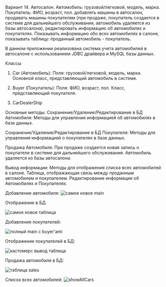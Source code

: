 Вариант 14.
Автосалон. Автомобиль: грузовой/легковой, модель, марка. Покупатель: ФИО, возраст, пол.
добавлять машины в автосалон,
продавать машины покупателям (при продаже, покупатель создается в системе для дальнейшего обслуживания, автомобиль удаляется из базы автосалона),
редактировать информацию об автомобилях и покупателях. Показывать информацию обо всех автомобилях в салоне, показывать таблицу: проданный автомобиль - покупатель.

В данном приложении реализована система учета автомобилей в автосалоне с использованием JDBC драйвера и MySQL базы данных.

Классы
1. Car (Автомобиль):
  Поля: грузовой/легковой, модель, марка.
  Основной класс, представляющий автомобиль в системе.

2. Buyer (Покупатель):
  Поля: ФИО, возраст, пол.
  Класс, представляющий покупателя.

3. CarDealerShip

Основные методы:
Сохранение/Удаление/Редактирование в БД Автомобиля:
Методы для управления информацией об автомобилях в базе данных.

Сохранение/Удаление/Редактирование в БД Покупателя:
Методы для управления информацией о покупателях в базе данных.

Продажа Автомобиля:
При продаже создается новая запись о покупателе в системе для дальнейшего обслуживания.
Автомобиль удаляется из базы автосалона.

Вывод информации:
Методы для отображения списка всех автомобилей в салоне.
Таблица, отображающая связь между проданным автомобилем и покупателем.
Редактирование информации об Автомобилях и Покупателях.

Добавление автомобиля:
![самое новое main](https://github.com/AlexSvistunov/AutoSalesSystem/assets/112976775/57bfb576-8fb7-4057-85f6-7c8c60b89ab1)

Отображение в БД

![самое новое таблица](https://github.com/AlexSvistunov/AutoSalesSystem/assets/112976775/838b343f-4624-47b3-b11a-7b46e2f8f77c)

Добавление покупателей:

![полный main с buyer'ami](https://github.com/AlexSvistunov/AutoSalesSystem/assets/112976775/09f7f1bf-d06c-4f4a-8e87-b2e9637aa9e3)

Отображение покупателей в БД:

![кастомерс вывод таблица](https://github.com/AlexSvistunov/AutoSalesSystem/assets/112976775/ae03123c-c48f-4453-b4f2-3f90b5094ae6)

Продажа автомобиля в БД:

![таблица sales](https://github.com/AlexSvistunov/AutoSalesSystem/assets/112976775/75f42928-05b8-4bd0-9612-916fb8bad9be)

Список всех автомобилей:
![showAllCars](https://github.com/AlexSvistunov/AutoSalesSystem/assets/112976775/b727dba5-4dd1-4e48-975d-fafc8e9b0609)





